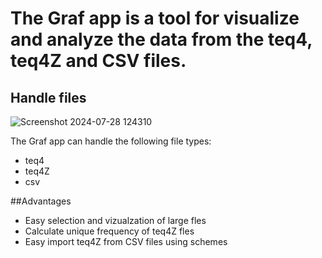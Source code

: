 # The Graf app is a tool for visualize and analyze the data from the teq4, teq4Z and CSV files.

## Handle files

![Screenshot 2024-07-28 124310](https://github.com/user-attachments/assets/5f81f632-71dd-41f3-90df-5e0be2e0a39d)

The Graf app can handle the following file types:

- teq4
- teq4Z
- csv

##Advantages

- Easy selection and vizualzation of large fles
- Calculate unique frequency of teq4Z fles
- Easy import teq4Z from CSV files using schemes 
